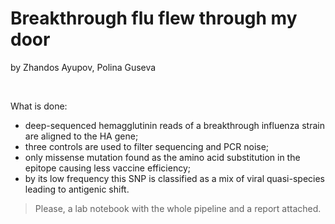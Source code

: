 # Breakthrough flu flew through my door
by Zhandos Ayupov, Polina Guseva

<br />

What is done: 
  - deep-sequenced hemagglutinin reads of a breakthrough influenza strain are aligned to the HA gene;
  - three controls are used to filter sequencing and PCR noise; 
  - only missense mutation found as the amino acid substitution in the epitope causing less vaccine efficiency;
  - by its low frequency this SNP is classified as a mix of viral quasi-species leading to antigenic shift.

> Please, a lab notebook with the whole pipeline and a report attached.
